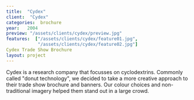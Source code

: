 ```yaml
---
title:  "Cydex"
client:  "Cydex"
categories:  brochure
year:   2004
preview: "/assets/clients/cydex/preview.jpg"
features:  ["/assets/clients/cydex/feature01.jpg",
            "/assets/clients/cydex/feature02.jpg"]
Cydex Trade Show Brochure            
layout: project
---
```

Cydex is a research company that focusses on cyclodextrins. Commonly called "donut technology", we decided to take a more creative approach to their trade show brochure and banners. Our colour choices and non-traditional imagery helped them stand out in a large crowd.
